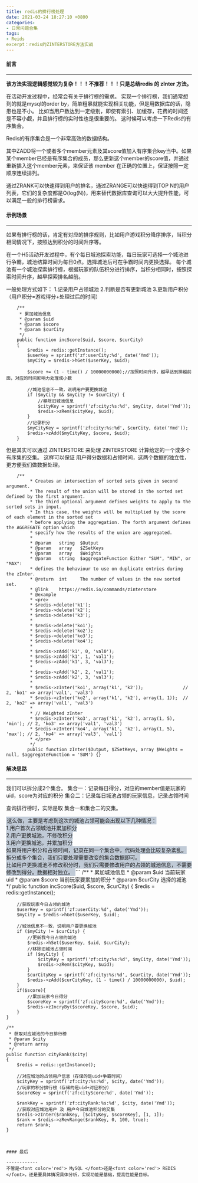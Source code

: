 ```yaml
---
title: redis的排行榜处理
date: 2021-03-24 18:27:10 +0800
categories: 
- 日常问题合集
tags: 
- Reids
excerpt：redis的ZINTERSTORE方法实战
---
```


#### 前言

------------
**该方法实现逻辑感觉较为复杂！！！不推荐！！！只是总结redis 的 zInter 方法。**

在活动开发过程中，经常会有关于排行榜的需求。
实现一个排行榜，我们通常想到的就是mysql的order by，简单粗暴就能实现相关功能，但是用数据库的话，隐患也是不小。
比如当用户数达到一定级别，即使有索引、加缓存，花费的时间还是不容小觑，并且排行榜的实时性也是很重要的。
这时候可以考虑一下Redis的有序集合。

Redis的有序集合是一个非常高效的数据结构。

其中ZADD将一个或者多个member元素及其score值加入有序集合key当中。如果某个member已经是有序集合的成员，那么更新这个member的score值，并通过重新插入这个member元素，来保证该 member 在正确的位置上，保证按照一定顺序连续排列。

通过ZRANK可以快速得到用户的排名，通过ZRANGE可以快速得到TOP N的用户列表，它们的复杂度都是O(log(N))，用来替代数据库查询可以大大提升性能，可以满足一般的排行榜需求。


#### 示例场景

------------
如果有排行榜的话，肯定有对应的排序规则，比如用户游戏积分降序排序，当积分相同情况下，按照达到积分的时间升序等。

在一个H5活动开发过程中，有个每日城池探索功能，每日玩家可选择一个城池进行争霸，城池结算时间为每日0点。选择城池后可在争霸时间内更换选择。
每个城池有一个城池探索排行榜，根据玩家的队伍积分进行排序，当积分相同时，按照探索时间升序，越早探索排名越前。


一般处理方式如下：
1.记录用户占领城池
2.判断是否有更新城池
3.更新用户积分（用户积分=游戏得分+处理过后的时间）
```
    /**
     * 累加城池信息
     * @param $uid
     * @param $score
     * @param $curCity
     */
    public function incScore($uid, $score, $curCity)
    {
        $redis = redis::getInstance();
        $userKey = sprintf('zf:userCity:%d', date('Ymd'));
        $myCity = $redis->hGet($userKey, $uid);

        $score += (1 - time() / 10000000000);//按照时间升序，越早达到排越前面，对应的时间影响力处理成小数

        //城池信息不一致，说明用户要更换城池
        if ($myCity && $myCity != $curCity) {
            //移除旧城池信息
            $cityKey = sprintf('zf:city:%s:%d', $myCity, date('Ymd'));
            $redis->zRem($cityKey, $uid);
        }
        //记录积分
        $myCityKey = sprintf('zf:city:%s:%d', $curCity, date('Ymd'));
        $redis->zAdd($myCityKey, $score, $uid);
    }
```

但是其实可以通过 ZINTERSTORE 来处理
ZINTERSTORE 计算给定的一个或多个有序集的交集。
这样可以保证 用户得分数据和占领时间，这两个数据的独立性，更方便我们做数据处理。
```
    /**
         * Creates an intersection of sorted sets given in second argument.
         * The result of the union will be stored in the sorted set defined by the first argument.
         * The third optional argument defines weights to apply to the sorted sets in input.
         * In this case, the weights will be multiplied by the score of each element in the sorted set
         * before applying the aggregation. The forth argument defines the AGGREGATE option which
         * specify how the results of the union are aggregated.
         *
         * @param   string  $Output
         * @param   array   $ZSetKeys
         * @param   array   $Weights
         * @param   string  $aggregateFunction Either "SUM", "MIN", or "MAX":
         * defines the behaviour to use on duplicate entries during the zInter.
         * @return  int     The number of values in the new sorted set.
         * @link    https://redis.io/commands/zinterstore
         * @example
         * <pre>
         * $redis->delete('k1');
         * $redis->delete('k2');
         * $redis->delete('k3');
         *
         * $redis->delete('ko1');
         * $redis->delete('ko2');
         * $redis->delete('ko3');
         * $redis->delete('ko4');
         *
         * $redis->zAdd('k1', 0, 'val0');
         * $redis->zAdd('k1', 1, 'val1');
         * $redis->zAdd('k1', 3, 'val3');
         *
         * $redis->zAdd('k2', 2, 'val1');
         * $redis->zAdd('k2', 3, 'val3');
         *
         * $redis->zInter('ko1', array('k1', 'k2'));               // 2, 'ko1' => array('val1', 'val3')
         * $redis->zInter('ko2', array('k1', 'k2'), array(1, 1));  // 2, 'ko2' => array('val1', 'val3')
         *
         * // Weighted zInter
         * $redis->zInter('ko3', array('k1', 'k2'), array(1, 5), 'min'); // 2, 'ko3' => array('val1', 'val3')
         * $redis->zInter('ko4', array('k1', 'k2'), array(1, 5), 'max'); // 2, 'ko4' => array('val3', 'val1')
         * </pre>
         */
        public function zInter($Output, $ZSetKeys, array $Weights = null, $aggregateFunction = 'SUM') {}
```


#### 解决思路

------------
我们可以拆分成2个集合。
集合一：记录每日得分，对应的member值是玩家的uid，score为对应的积分
集合二：记录每日城池占领的玩家信息，记录占领时间

查询排行榜时，实际是取 集合一和集合二的交集。

<span style="padding: 2px; background-color: #c1cbd7;">
这么做，主要是考虑到这次的城池占领可能会出现以下几种情况：  <br/>
1.用户首次占领城池并累加积分  <br/>
2.用户更换城池，不修改积分  <br/>
3.用户更换城池，并累加积分  <br/>
如果将用户积分和占领时间，记录在同一个集合中，代码处理会比较复杂紊乱。  <br/>
拆分成多个集合，我们只要处理需要改变的集合数据即可。  <br/>
比如用户更换城池不修改积分时，我们只需要修改用户的占领的城池信息，不需要修改到得分。数据相对独立。  
</span>
```
    /**
     * 累加城池信息
     * @param $uid 当前玩家uid
     * @param $score 当前玩家要累加的积分
     * @param $curCity 选择的城池
     */
    public function incScore($uid, $score, $curCity)
    {
        $redis = redis::getInstance();

        //获取玩家今日占领的城池
        $userKey = sprintf('zf:userCity:%d', date('Ymd'));
        $myCity = $redis->hGet($userKey, $uid);

        //城池信息不一致，说明用户要更换城池
        if ($myCity != $curCity) {
            //更新我今日占领的城池
            $redis->hSet($userKey, $uid, $curCity);
            //移除旧城池占领时间
            if ($myCity) {
                $cityKey = sprintf('zf:city:%s:%d', $myCity, date('Ymd'));
                $redis->zRem($cityKey, $uid);
            }
            $curCityKey = sprintf('zf:city:%s:%d', $curCity, date('Ymd'));
            $redis->zAdd($curCityKey, (1 - time() / 10000000000), $uid);
        }
        if($score){
            //累加玩家今日得分
            $scoreKey = sprintf('zf:cityScore:%d', date('Ymd'));
            $redis->zIncryBy($scoreKey, $score, $uid);
        }
    }

    /**
     * 获取对应城池的今日排行榜
     * @param $city
     * @return array
     */
    public function cityRank($city)
    {
        $redis = redis::getInstance();
        
        //对应城池的占领用户信息（存储的是uid+争霸时间）
        $cityKey = sprintf('zf:city:%s:%d', $city, date('Ymd'));
        //玩家的积分排行榜（存储的是uid+对应积分）
        $scoreKey = sprintf('zf:cityScore:%d', date('Ymd'));

        $rankKey = sprintf('zf:cityRank:%s:%d', $city, date('Ymd'));
        //获取对应城池用户 及 用户今日城池积分的交集
        $redis->zInter($rankKey, [$cityKey, $scoreKey], [1, 1]);
        $rank = $redis->zRevRange($rankKey, 0, 100, true);
        return $rank;
    }  
```


#### 最后

------------
不管是<font color='red'> MySQL </font>还是<font color='red'> REDIS </font>，还是要具体情况具体分析，实现功能是基础，提高性能是目标。
